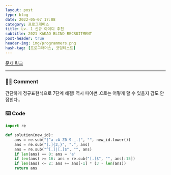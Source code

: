 ```yaml
---
layout: post
type: blog
date: 2022-05-07 17:08
category: 프로그래머스
title: Lv. 1 신규 아이디 추천
subtitle: 2021 KAKAO BLIND RECRUITMENT
post-header: true
header-img: img/programmers.png
hash-tag: [프로그래머스, 코딩테스트]
---
```

[문제 링크](https://programmers.co.kr/learn/courses/30/lessons/72410)

---

### ✍🏻 Comment
간단하게 정규표현식으로 7단계 해결! 역시 파이썬..C로는 어떻게 할 수 있을지 감도 안잡힌다..

### ⌨️ Code
```python
import re

def solution(new_id):
    ans = re.sub("[^a-zA-Z0-9-_.]", "", new_id.lower())
    ans = re.sub("[.]{2,}", ".", ans)
    ans = re.sub("^[.]|[.]$", "", ans)
    if len(ans) == 0: ans = 'a'
    if len(ans) >= 16: ans = re.sub("[.]$", "", ans[:15])
    if len(ans) <= 2: ans += ans[-1] * (3 - len(ans))
    return ans
```